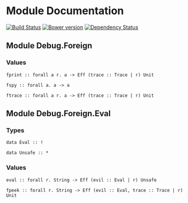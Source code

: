# Module Documentation

[![Build Status](https://travis-ci.org/CapillarySoftware/purescript-debug-foreign.svg?branch=master)](https://travis-ci.org/CapillarySoftware/purescript-debug-foreign)
[![Bower version](https://badge.fury.io/bo/purescript-debug-foreign.svg)](http://badge.fury.io/bo/purescript-debug-foreign)
[![Dependency Status](https://www.versioneye.com/user/projects/547021488101068de4000602/badge.svg?style=flat)](https://www.versioneye.com/user/projects/547021488101068de4000602)

## Module Debug.Foreign

### Values

    fprint :: forall a r. a -> Eff (trace :: Trace | r) Unit

    fspy :: forall a. a -> a

    ftrace :: forall a r. a -> Eff (trace :: Trace | r) Unit


## Module Debug.Foreign.Eval

### Types

    data Eval :: !

    data Unsafe :: *


### Values

    eval :: forall r. String -> Eff (evil :: Eval | r) Unsafe

    fpeek :: forall r. String -> Eff (evil :: Eval, trace :: Trace | r) Unit